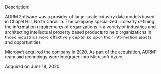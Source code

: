 Description:

ADRM Software was a provider of large-scale industry data models based in Chapel Hill, North Carolina. The company specialized in clearly defining the information requirements of organizations in a variety of industries and architecting intellectual property based products to help organizations in those industries more effectively capitalize upon their information assets and opportunities.

Microsoft acquired the company in 2020. As part of the acquisition, ADRM' team and technology were integrated into Microsoft Azure.

Acquired on June 18, 2020
